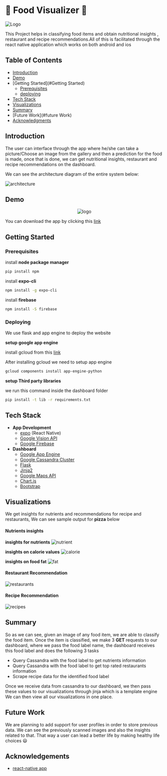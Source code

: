 # :fork_and_knife: Food Visualizer :fork_and_knife:

![Logo](/Dashboard/SeeFood/assets/img/brand/food-logo.png)

This Project helps in classifying food items and obtain nutritional insights , restaurant and recipe recommendations.All of this is 
facilitated through the react native application which works on both android and ios

## Table of Contents
- [Introduction](#introduction)
- [Demo](#demo)
- [Getting Started](#Getting Started)
    * [Prerequisites](#prerequisites)
    * [deploying](#deploying)
- [Tech Stack](#techstack)
- [Visualizations](#visualizations)
- [Summary](#summary)
- [Future Work](#future Work)
- [Acknowledgments](#acknowledgements)

## Introduction

The user can interface through the app where he/she can take a picture/Choose an image from the gallery and then a prediction for the food is made, once that is done, we can get nutritional insights, restaurant and recipe recommendations on the dashboard.

We can see the architecture diagram of the entire system below:

![architecture](/Output/Architecture.png)

## Demo

<p align="center"><img alt="logo" src="/Output/demo.gif"></p>

You can download the app by clicking this [link](https://expo.io/@sammyboi/seefood)

## Getting Started

### Prerequisites

install **node package manager**

```bash
pip install npm
```

install **expo-cli**

```bash
npm install -g expo-cli
```

install **firebase**

```bash
npm install -S firebase
```
### Deploying

We use flask and app engine to deploy the website

**setup google app engine**

install gcloud from this [link](https://cloud.google.com/sdk/docs/)

After installing gcloud we need to setup app engine

```bash
gcloud components install app-engine-python
```

**setup Third party libraries**
    
we run this command inside the dashboard folder

```bash
pip install -t lib -r requirements.txt
```

## Tech Stack
- **App Development**
    * [expo](https://docs.expo.io/versions/latest/) (React Native)
    * [Google Vision API](https://cloud.google.com/vision/)
    * [Google Firebase](https://firebase.google.com/)
- **Dashboard**
    * [Google App Engine](https://cloud.google.com/appengine/)
    * [Google Cassandra Cluster](https://console.cloud.google.com/marketplace/details/google/cassandra)
    * [Flask](http://flask.palletsprojects.com/en/1.1.x/)
    * [Jinja2](https://www.palletsprojects.com/p/jinja/)
    * [Google Maps API](https://developers.google.com/maps/documentation)
    * [Chart.js](https://www.chartjs.org/)
    * [Bootstrap](https://getbootstrap.com/)

## Visualizations

We get insights for nutrients and recommendations for recipe and restaurants, We can see sample output for **pizza** below

#### Nutrients insights 

**insights for nutrients**
![nutrient](/Output/nutrient.jpg)

**insights on calorie values**
![calorie](/Output/calorie.jpg)

**insights on food fat**
![fat](/Output/fat.jpg)

#### Restaurant Recommendation

![restaurants](/Output/restaurant.jpg)

#### Recipe Recommendation

![recipes](/Output/Recipes.png)

## Summary

So as we can see, given an image of any food item, we are able to classify the food item. Once the item is classified, we make 3 **GET**
requests to our dashboard, where we pass the food label name, the dashboard receives this food label and does the following 3 tasks
- Query Cassandra with the food label to get nutrients information
- Query Cassandra with the food label to get top rated restaurants information
- Scrape recipe data for the identified food label

Once we receive data from cassandra to our dashboard, we then pass these values to our visualizations through jinja which is a template engine
We can then view all our visualizations in one place.

## Future Work

We are planning to add support for user profiles in order to store previous data. We can see the previously scanned images and also the insights related to that.
That way a user can lead a better life by making healthy life choices :smiley:

## Acknowledgements

- [react-native app](https://github.com/JscramblerBlog/google-vision-rn-demo)
